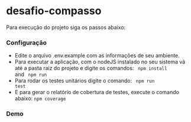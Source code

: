 # desafio-compasso
Para execução do projeto siga os passos abaixo:
### Configuração
* Edite o arquivo .env.example com as informações de seu ambiente.
* Para executar a aplicação, com o nodeJS instalado no seu sistema vá até a pasta raiz do projeto e digite os comandos:
  <code> npm install </code> and <code> npm run</code>
* Para rodar os testes unitários digite o comando: 
   <code> npm run test</code>
* E para gerar o relatório de cobertura de testes, execute o comando abaixo:
   <code>npm coverage</code>

### Demo


